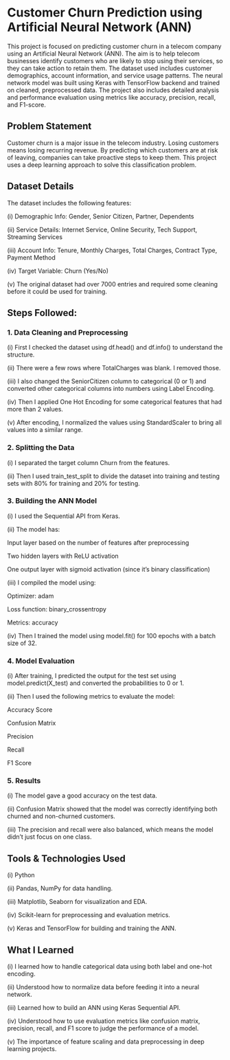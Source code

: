 # Customer Churn Prediction using Artificial Neural Network (ANN)
This project is focused on predicting customer churn in a telecom company using an Artificial Neural Network (ANN). The aim is to help telecom businesses identify customers who are likely to stop using their services, so they can take action to retain them. The dataset used includes customer demographics, account information, and service usage patterns.
The neural network model was built using Keras with TensorFlow backend and trained on cleaned, preprocessed data. The project also includes detailed analysis and performance evaluation using metrics like accuracy, precision, recall, and F1-score.
## Problem Statement
Customer churn is a major issue in the telecom industry. Losing customers means losing recurring revenue. By predicting which customers are at risk of leaving, companies can take proactive steps to keep them. This project uses a deep learning approach to solve this classification problem.
## Dataset Details
The dataset includes the following features:

(i) Demographic Info: Gender, Senior Citizen, Partner, Dependents

(ii) Service Details: Internet Service, Online Security, Tech Support, Streaming Services

(iii) Account Info: Tenure, Monthly Charges, Total Charges, Contract Type, Payment Method

(iv) Target Variable: Churn (Yes/No)

(v) The original dataset had over 7000 entries and required some cleaning before it could be used for training.

## Steps Followed:
### 1. Data Cleaning and Preprocessing
(i) First I checked the dataset using df.head() and df.info() to understand the structure.

(ii) There were a few rows where TotalCharges was blank. I removed those.

(iii) I also changed the SeniorCitizen column to categorical (0 or 1) and converted other categorical columns into numbers using Label Encoding.

(iv) Then I applied One Hot Encoding for some categorical features that had more than 2 values.

(v) After encoding, I normalized the values using StandardScaler to bring all values into a similar range.

### 2. Splitting the Data
(i) I separated the target column Churn from the features.

(ii) Then I used train_test_split to divide the dataset into training and testing sets with 80% for training and 20% for testing.

### 3. Building the ANN Model
(i) I used the Sequential API from Keras.

(ii) The model has:

Input layer based on the number of features after preprocessing

Two hidden layers with ReLU activation

One output layer with sigmoid activation (since it’s binary classification)

(iii) I compiled the model using:

Optimizer: adam

Loss function: binary_crossentropy

Metrics: accuracy

(iv) Then I trained the model using model.fit() for 100 epochs with a batch size of 32.

### 4. Model Evaluation
(i) After training, I predicted the output for the test set using model.predict(X_test) and converted the probabilities to 0 or 1.

(ii) Then I used the following metrics to evaluate the model:

Accuracy Score

Confusion Matrix

Precision

Recall

F1 Score

### 5. Results
(i) The model gave a good accuracy on the test data.

(ii) Confusion Matrix showed that the model was correctly identifying both churned and non-churned customers.

(iii) The precision and recall were also balanced, which means the model didn’t just focus on one class.

## Tools & Technologies Used
(i) Python

(ii) Pandas, NumPy for data handling.

(iii) Matplotlib, Seaborn for visualization and EDA.

(iv) Scikit-learn for preprocessing and evaluation metrics.

(v) Keras and TensorFlow for building and training the ANN.

## What I Learned
(i) I learned how to handle categorical data using both label and one-hot encoding.

(ii) Understood how to normalize data before feeding it into a neural network.

(iii) Learned how to build an ANN using Keras Sequential API.

(iv) Understood how to use evaluation metrics like confusion matrix, precision, recall, and F1 score to judge the performance of a model.

(v) The importance of feature scaling and data preprocessing in deep learning projects.






